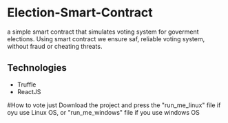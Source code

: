 # Election-Smart-Contract
a simple smart contract that simulates voting system for goverment elections.
Using smart contract we ensure saf, reliable voting system, without fraud or cheating threats.

## Technologies
* Truffle
* ReactJS

#How to vote
just Download the project and press the "run_me_linux" file if oyu use Linux OS, or "run_me_windows" file if you use windows OS
